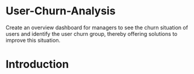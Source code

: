 # User-Churn-Analysis
Create an overview dashboard for managers to see the churn situation of users and identify the user churn group, thereby offering solutions to improve this situation.
# Introduction
